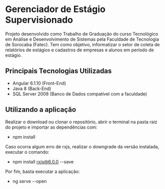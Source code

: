 # Gerenciador de Estágio Supervisionado

Projeto desenvolvido como Trabalho de Graduação do curso Tecnológico em Análise e Desenvolvimento de Sistemas pela Faculdade de Tecnologia de Sorocaba (Fatec). Tem como objetivo, informatizar o setor de coleta de relatórios de estágios e cadastros de empresas e alunos em período de estágio.

## Principais Tecnologias Utilizadas

* Angular 6.1.10 (Front-End)
* Java 8 (Back-End)
* SQL Server 2008 (Banco de Dados compatível com a faculdade)

## Utilizando a aplicação

Realizar o download ou clonar o repositório, abrir o terminal na pasta raiz do projeto e importar as dependências com: 
* npm install

Caso ocorra algum erro de rxjs, realizar o downgrade da versão instalada, executar o comando: 
* npm install rxjs@6.0.0 --save

Por fim, basta executar a aplicação:
* ng serve --open
